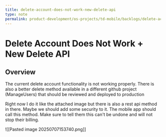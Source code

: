 ```yaml
---
title: delete-account-does-not-work-new-delete-api
type: note
permalink: product-development/os-projects/td-mobile/backlogs/delete-account-does-not-work-new-delete-api
---
```


# Delete Account Does Not Work + New Delete API

## Overview
The current delete account functionality is not working properly. There is also a better delete method available in a different github project (ManageUsers) that should be reviewed and deployed to production

Right now I do it like the attached image but there is also a rest api method in there. Maybe we should add some security to it.  The mobile app should call this method.  Make sure to tell them this can't be undone and will not stop their billing.

![[Pasted image 20250707153740.png]]

